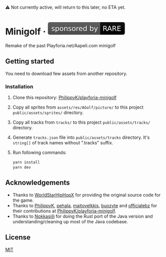⚠️ Not currently active, will return to this later, no ETA yet.

# Minigolf &middot; [![Sponsored by RARE](https://github.com/rareagency/assets/blob/main/sponsored-by-rare.svg?raw=true)](https://rare.fi/)

Remake of the past Playforia.net/Aapeli.com minigolf

## Getting started

You need to download few assets from another repository.

### Installation

1. Clone this repository: [PhilippvK/playforia-minigolf](https://github.com/PhilippvK/playforia-minigolf)

2. Copy all sprites from `assets/res/AGolf/picture/` to this project `public/assets/sprites/` directory.

3. Copy all tracks from `tracks/` to this project `public/assets/tracks/` directory.

4. Generate `tracks.json` file into `public/assets/tracks` directory. It's `string[]` of track names without ".tracks" suffix.

5. Run following commands:

   ```
   yarn install
   yarn dev
   ```

## Acknowledgements

- Thanks to [WorldStarHipHopX](https://github.com/WorldStarHipHopX) for providing the original source code for the game.
- Thanks to [PhilippvK](https://github.com/PhilippvK), [pehala](https://github.com/pehala), [maitovelkkis](https://github.com/maitovelkkis), [buozyte](https://github.com/buozyte) and [officialebz](https://github.com/officialebz) for their contributions at [PhilippvK/playforia-minigolf](https://github.com/PhilippvK/playforia-minigolf).
- Thanks to [Nokkasiili](https://github.com/nokkasiili) for doing the Rust port of the Java version and understanding/cleaning up most of the Java codebase.

## License

[MIT](https://github.com/eioo/minigolf/blob/main/LICENSE)
